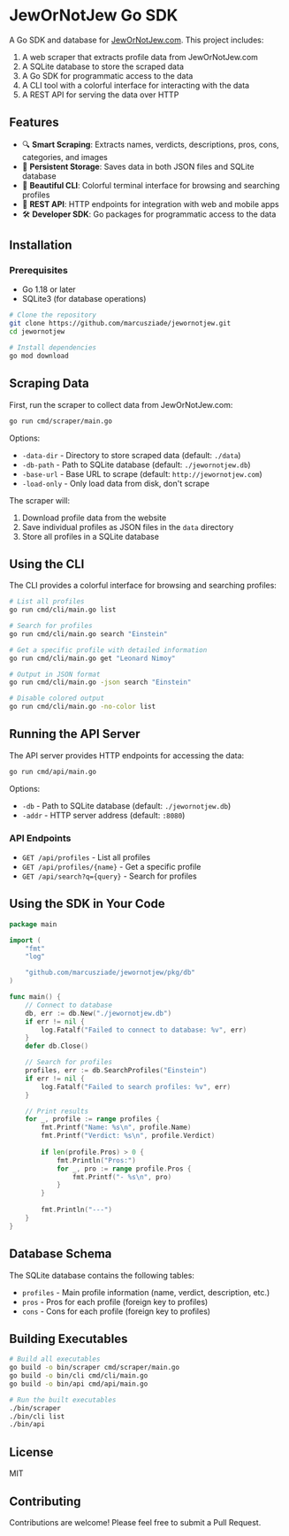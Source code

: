 # JewOrNotJew Go SDK

A Go SDK and database for [JewOrNotJew.com](http://jewornotjew.com). This project includes:

1. A web scraper that extracts profile data from JewOrNotJew.com
2. A SQLite database to store the scraped data
3. A Go SDK for programmatic access to the data
4. A CLI tool with a colorful interface for interacting with the data
5. A REST API for serving the data over HTTP

## Features

- 🔍 **Smart Scraping**: Extracts names, verdicts, descriptions, pros, cons, categories, and images
- 💾 **Persistent Storage**: Saves data in both JSON files and SQLite database
- 🌈 **Beautiful CLI**: Colorful terminal interface for browsing and searching profiles
- 🚀 **REST API**: HTTP endpoints for integration with web and mobile apps
- 🛠️ **Developer SDK**: Go packages for programmatic access to the data

## Installation

### Prerequisites

- Go 1.18 or later
- SQLite3 (for database operations)

```bash
# Clone the repository
git clone https://github.com/marcusziade/jewornotjew.git
cd jewornotjew

# Install dependencies
go mod download
```

## Scraping Data

First, run the scraper to collect data from JewOrNotJew.com:

```bash
go run cmd/scraper/main.go
```

Options:
- `-data-dir` - Directory to store scraped data (default: `./data`)
- `-db-path` - Path to SQLite database (default: `./jewornotjew.db`)
- `-base-url` - Base URL to scrape (default: `http://jewornotjew.com`)
- `-load-only` - Only load data from disk, don't scrape

The scraper will:
1. Download profile data from the website
2. Save individual profiles as JSON files in the `data` directory
3. Store all profiles in a SQLite database

## Using the CLI

The CLI provides a colorful interface for browsing and searching profiles:

```bash
# List all profiles
go run cmd/cli/main.go list

# Search for profiles
go run cmd/cli/main.go search "Einstein"

# Get a specific profile with detailed information
go run cmd/cli/main.go get "Leonard Nimoy"

# Output in JSON format
go run cmd/cli/main.go -json search "Einstein"

# Disable colored output
go run cmd/cli/main.go -no-color list
```

## Running the API Server

The API server provides HTTP endpoints for accessing the data:

```bash
go run cmd/api/main.go
```

Options:
- `-db` - Path to SQLite database (default: `./jewornotjew.db`)
- `-addr` - HTTP server address (default: `:8080`)

### API Endpoints

- `GET /api/profiles` - List all profiles
- `GET /api/profiles/{name}` - Get a specific profile
- `GET /api/search?q={query}` - Search for profiles

## Using the SDK in Your Code

```go
package main

import (
	"fmt"
	"log"

	"github.com/marcusziade/jewornotjew/pkg/db"
)

func main() {
	// Connect to database
	db, err := db.New("./jewornotjew.db")
	if err != nil {
		log.Fatalf("Failed to connect to database: %v", err)
	}
	defer db.Close()

	// Search for profiles
	profiles, err := db.SearchProfiles("Einstein")
	if err != nil {
		log.Fatalf("Failed to search profiles: %v", err)
	}

	// Print results
	for _, profile := range profiles {
		fmt.Printf("Name: %s\n", profile.Name)
		fmt.Printf("Verdict: %s\n", profile.Verdict)
		
		if len(profile.Pros) > 0 {
			fmt.Println("Pros:")
			for _, pro := range profile.Pros {
				fmt.Printf("- %s\n", pro)
			}
		}
		
		fmt.Println("---")
	}
}
```

## Database Schema

The SQLite database contains the following tables:

- `profiles` - Main profile information (name, verdict, description, etc.)
- `pros` - Pros for each profile (foreign key to profiles)
- `cons` - Cons for each profile (foreign key to profiles)

## Building Executables

```bash
# Build all executables
go build -o bin/scraper cmd/scraper/main.go
go build -o bin/cli cmd/cli/main.go
go build -o bin/api cmd/api/main.go

# Run the built executables
./bin/scraper
./bin/cli list
./bin/api
```

## License

MIT

## Contributing

Contributions are welcome! Please feel free to submit a Pull Request.